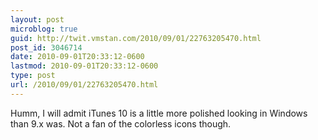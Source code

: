 ```yaml
---
layout: post
microblog: true
guid: http://twit.vmstan.com/2010/09/01/22763205470.html
post_id: 3046714
date: 2010-09-01T20:33:12-0600
lastmod: 2010-09-01T20:33:12-0600
type: post
url: /2010/09/01/22763205470.html
---
```

Humm, I will admit iTunes 10 is a little more polished looking in Windows than 9.x was. Not a fan of the colorless icons though.
